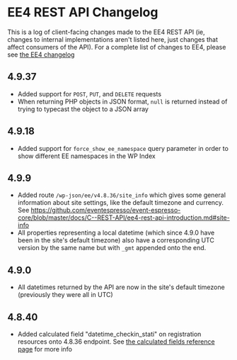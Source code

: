 
# EE4 REST API Changelog

This is a log of client-facing changes made to the EE4 REST API (ie, changes to internal implementations aren't listed here, just changes that affect consumers of the API). For a complete list of changes to EE4, please see [the EE4 changelog](https://eventespresso.com/wiki/ee4-changelog/)

## 4.9.37
- Added support for `POST`, `PUT`, and `DELETE` requests
- When returning PHP objects in JSON format, `null` is returned instead of trying to typecast the object to a JSON array

## 4.9.18
- Added support for `force_show_ee_namespace` query parameter in order to show different EE namespaces in the WP Index

## 4.9.9
- Added route `/wp-json/ee/v4.8.36/site_info` which gives some general information about site settings, like the default timezone and currency. See https://github.com/eventespresso/event-espresso-core/blob/master/docs/C--REST-API/ee4-rest-api-introduction.md#site-info
- All properties representing a local datetime (which since 4.9.0 have been in the site's default timezone) also have a corresponding UTC version by the same name but with `_gmt` appended onto the end. 

## 4.9.0
- All datetimes returned by the API are now in the site's default timezone (previously they were all in UTC)

## 4.8.40
- Added calculated field "datetime_checkin_stati" on registration resources onto 4.8.36 endpoint. See [the calculated fields reference page](https://github.com/eventespresso/event-espresso-core/blob/master/docs/C--REST-API/ee4-rest-api-calculated-fields-reference.md) for more info


